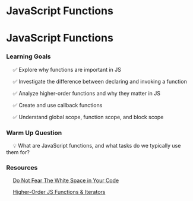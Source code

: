 # JavaScript Functions

# JavaScript Functions

### Learning Goals

&emsp; ✅ Explore why functions are important in JS

&emsp; ✅ Investigate the difference between declaring and invoking a function

&emsp; ✅ Analyze higher-order functions and why they matter in JS

&emsp; ✅ Create and use callback functions

&emsp; ✅ Understand global scope, function scope, and block scope

### Warm Up Question

&emsp; 💡 What are JavaScript functions, and what tasks do we typically use them for?

### Resources

&emsp; [Do Not Fear The White Space in Your Code](https://dev.to/suckup_de/do-not-fear-the-white-space-in-your-code-39d0)

&emsp; [Higher-Order JS Functions & Iterators](https://www.codecademy.com/learn/game-dev-learn-javascript-higher-order-functions-and-iterators/modules/game-dev-learn-javascript-iterators/cheatsheet)